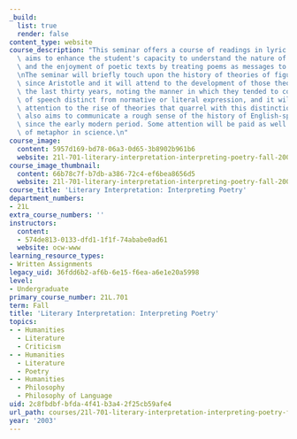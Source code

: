 ```yaml
---
_build:
  list: true
  render: false
content_type: website
course_description: "This seminar offers a course of readings in lyric poetry.\_It\
  \ aims to enhance the student's capacity to understand the nature of poetic language\
  \ and the enjoyment of poetic texts by treating poems as messages to be deciphered.\n\
  \nThe seminar will briefly touch upon the history of theories of figurative language\
  \ since Aristotle and it will attend to the development of those theories during\
  \ the last thirty years, noting the manner in which they tended to consider figures\
  \ of speech distinct from normative or literal expression, and it will devote particular\
  \ attention to the rise of theories that quarrel with this distinction.\n\nThe seminar\
  \ also aims to communicate a rough sense of the history of English-speaking poetry\
  \ since the early modern period. Some attention will be paid as well to the use\
  \ of metaphor in science.\n"
course_image:
  content: 5957d169-bd78-06a3-0d65-3b8902b961b6
  website: 21l-701-literary-interpretation-interpreting-poetry-fall-2003
course_image_thumbnail:
  content: 66b78c7f-b7db-a386-72c4-ef6bea8656d5
  website: 21l-701-literary-interpretation-interpreting-poetry-fall-2003
course_title: 'Literary Interpretation: Interpreting Poetry'
department_numbers:
- 21L
extra_course_numbers: ''
instructors:
  content:
  - 574de813-0133-dfd1-1f1f-74ababe0ad61
  website: ocw-www
learning_resource_types:
- Written Assignments
legacy_uid: 36fdd6b2-af6b-6e15-f6ea-a6e1e20a5998
level:
- Undergraduate
primary_course_number: 21L.701
term: Fall
title: 'Literary Interpretation: Interpreting Poetry'
topics:
- - Humanities
  - Literature
  - Criticism
- - Humanities
  - Literature
  - Poetry
- - Humanities
  - Philosophy
  - Philosophy of Language
uid: 2c8fbdbf-bfda-4f41-b3a4-2f25cb59afe4
url_path: courses/21l-701-literary-interpretation-interpreting-poetry-fall-2003
year: '2003'
---
```

